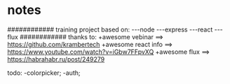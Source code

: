 # notes
############
training project based on:
    ---node
    ---express
    ---react
    ---flux
############
thanks to:
  +awesome vebinar ==>
    https://github.com/krambertech
  +awesome react info ==>
    https://www.youtube.com/watch?v=iGbw7FFpvXQ
  +awesome flux ==>
    https://habrahabr.ru/post/249279
    
todo:
    -colorpicker;
    -auth;
 
